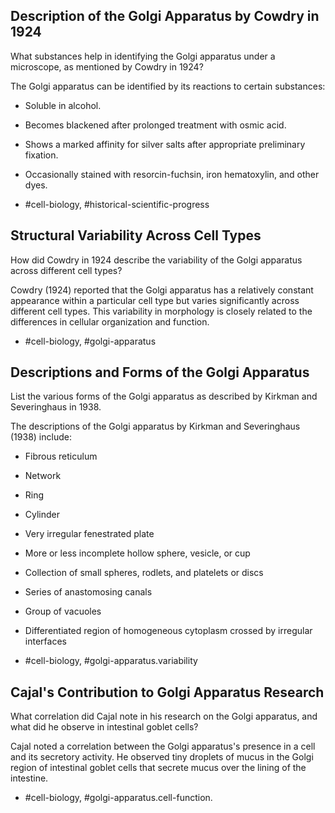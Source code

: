 ## Description of the Golgi Apparatus by Cowdry in 1924

What substances help in identifying the Golgi apparatus under a microscope, as mentioned by Cowdry in 1924?

The Golgi apparatus can be identified by its reactions to certain substances:
- Soluble in alcohol.
- Becomes blackened after prolonged treatment with osmic acid.
- Shows a marked affinity for silver salts after appropriate preliminary fixation.
- Occasionally stained with resorcin-fuchsin, iron hematoxylin, and other dyes.

- #cell-biology, #historical-scientific-progress

## Structural Variability Across Cell Types

How did Cowdry in 1924 describe the variability of the Golgi apparatus across different cell types?

Cowdry (1924) reported that the Golgi apparatus has a relatively constant appearance within a particular cell type but varies significantly across different cell types. This variability in morphology is closely related to the differences in cellular organization and function.

- #cell-biology, #golgi-apparatus

## Descriptions and Forms of the Golgi Apparatus

List the various forms of the Golgi apparatus as described by Kirkman and Severinghaus in 1938.

The descriptions of the Golgi apparatus by Kirkman and Severinghaus (1938) include:
- Fibrous reticulum
- Network
- Ring
- Cylinder
- Very irregular fenestrated plate
- More or less incomplete hollow sphere, vesicle, or cup
- Collection of small spheres, rodlets, and platelets or discs
- Series of anastomosing canals
- Group of vacuoles
- Differentiated region of homogeneous cytoplasm crossed by irregular interfaces

- #cell-biology, #golgi-apparatus.variability

## Cajal's Contribution to Golgi Apparatus Research

What correlation did Cajal note in his research on the Golgi apparatus, and what did he observe in intestinal goblet cells?

Cajal noted a correlation between the Golgi apparatus's presence in a cell and its secretory activity. He observed tiny droplets of mucus in the Golgi region of intestinal goblet cells that secrete mucus over the lining of the intestine.

- #cell-biology, #golgi-apparatus.cell-function.